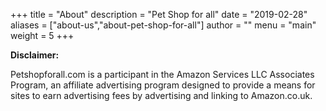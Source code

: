 +++
title = "About"
description = "Pet Shop for all"
date = "2019-02-28"
aliases = ["about-us","about-pet-shop-for-all"]
author = ""
menu = "main"
weight = 5
+++

**Disclaimer:**

Petshopforall.com is a participant in the Amazon Services LLC Associates Program, an affiliate advertising program designed to provide a means for sites to earn advertising fees by advertising and linking to Amazon.co.uk.

